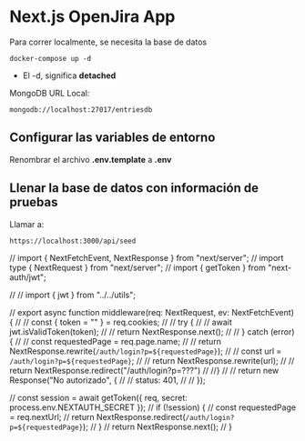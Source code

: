 # Next.js OpenJira App

Para correr localmente, se necesita la base de datos

```
docker-compose up -d
```

- El -d, significa **detached**

MongoDB URL Local:

```
mongodb://localhost:27017/entriesdb
```

## Configurar las variables de entorno

Renombrar el archivo **.env.template** a **.env**

## Llenar la base de datos con información de pruebas

Llamar a:

```
https://localhost:3000/api/seed
```

// import { NextFetchEvent, NextResponse } from "next/server";
// import type { NextRequest } from "next/server";
// import { getToken } from "next-auth/jwt";

// // import { jwt } from "../../utils";

// export async function middleware(req: NextRequest, ev: NextFetchEvent) {
// // const { token = "" } = req.cookies;
// // try {
// // await jwt.isValidToken(token);
// // return NextResponse.next();
// // } catch (error) {
// // const requestedPage = req.page.name;
// // return NextResponse.rewrite(`/auth/login?p=${requestedPage}`);
// // const url = `/auth/login?p=${requestedPage}`;
// // return NextResponse.rewrite(url);
// // return NextResponse.redirect("/auth/login?p=???")
// //}
// // return new Response("No autorizado", {
// // status: 401,
// // });

// const session = await getToken({ req, secret: process.env.NEXTAUTH_SECRET });
// if (!session) {
// const requestedPage = req.nextUrl;
// return NextResponse.redirect(`/auth/login?p=${requestedPage}`);
// }
// return NextResponse.next();
// }
